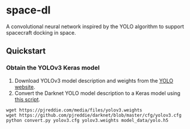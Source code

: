 # space-dl
A convolutional neural network inspired by the YOLO algorithm to support spacecraft docking in space.


## Quickstart

### Obtain the YOLOv3 Keras model
1. Download YOLOv3 model description and weights from the [YOLO website](http://pjreddie.com/darknet/yolo/).
2. Convert the Darknet YOLO model description to a Keras model using [this script](https://github.com/qqwweee/keras-yolo3/blob/master/convert.py).
```
wget https://pjreddie.com/media/files/yolov3.weights
wget https://github.com/pjreddie/darknet/blob/master/cfg/yolov3.cfg
python convert.py yolov3.cfg yolov3.weights model_data/yolo.h5
```
